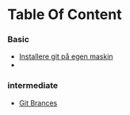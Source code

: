 # Table Of Content

### Basic

* [Installere git på egen maskin](Installere-Git-på-egen-maskin)
* 

### intermediate

* [Git Brances](brances)